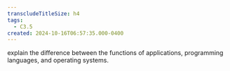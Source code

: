 ```yaml
---
transcludeTitleSize: h4
tags:
  - C3.5
created: 2024-10-16T06:57:35.000-0400
---
```

explain the difference between the functions of applications, programming languages, and operating systems.